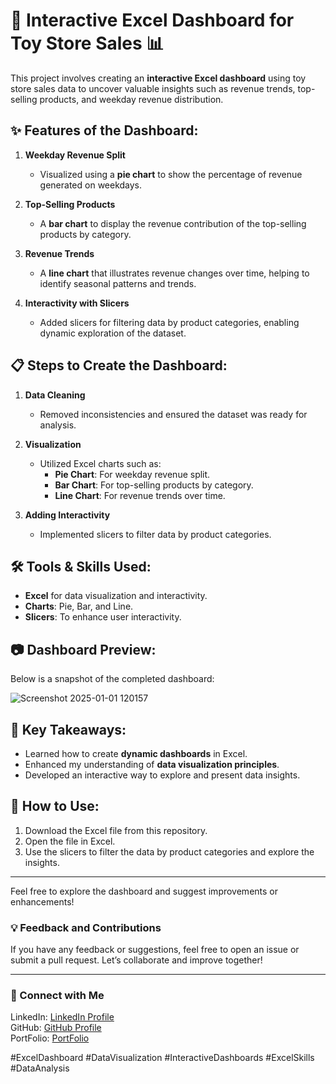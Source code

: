 # 🎨 Interactive Excel Dashboard for Toy Store Sales 📊

This project involves creating an **interactive Excel dashboard** using toy store sales data to uncover valuable insights such as revenue trends, top-selling products, and weekday revenue distribution.

## ✨ Features of the Dashboard:
1. **Weekday Revenue Split**  
   - Visualized using a **pie chart** to show the percentage of revenue generated on weekdays.  

2. **Top-Selling Products**  
   - A **bar chart** to display the revenue contribution of the top-selling products by category.  

3. **Revenue Trends**  
   - A **line chart** that illustrates revenue changes over time, helping to identify seasonal patterns and trends.  

4. **Interactivity with Slicers**  
   - Added slicers for filtering data by product categories, enabling dynamic exploration of the dataset.

## 📋 Steps to Create the Dashboard:
1. **Data Cleaning**  
   - Removed inconsistencies and ensured the dataset was ready for analysis.

2. **Visualization**  
   - Utilized Excel charts such as:
     - **Pie Chart**: For weekday revenue split.
     - **Bar Chart**: For top-selling products by category.
     - **Line Chart**: For revenue trends over time.

3. **Adding Interactivity**  
   - Implemented slicers to filter data by product categories.

## 🛠 Tools & Skills Used:
- **Excel** for data visualization and interactivity.
- **Charts**: Pie, Bar, and Line.
- **Slicers**: To enhance user interactivity.

## 📷 Dashboard Preview:
Below is a snapshot of the completed dashboard:

![Screenshot 2025-01-01 120157](https://github.com/user-attachments/assets/d746a325-23c5-4339-83d4-3e1e73c1f5b4)


## 🚀 Key Takeaways:
- Learned how to create **dynamic dashboards** in Excel.
- Enhanced my understanding of **data visualization principles**.
- Developed an interactive way to explore and present data insights.

## 📝 How to Use:
1. Download the Excel file from this repository.
2. Open the file in Excel.
3. Use the slicers to filter the data by product categories and explore the insights.

---

Feel free to explore the dashboard and suggest improvements or enhancements!  

### 💡 Feedback and Contributions
If you have any feedback or suggestions, feel free to open an issue or submit a pull request. Let’s collaborate and improve together!  

---

### 🔗 Connect with Me
LinkedIn: [LinkedIn Profile](https://www.linkedin.com/in/mohithsaran/)  
GitHub: [GitHub Profile](https://github.com/mohithsaran)  
PortFolio: [PortFolio](https://www.datascienceportfol.io/mohithsarank)

#ExcelDashboard #DataVisualization #InteractiveDashboards #ExcelSkills #DataAnalysis
